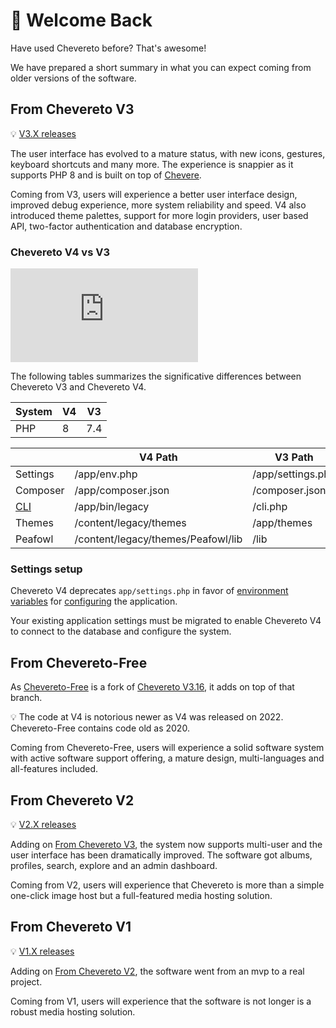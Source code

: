 # 🤗 Welcome Back

Have used Chevereto before? That's awesome!

We have prepared a short summary in what you can expect coming from older versions of the software.

## From Chevereto V3

💡 [V3.X releases](https://releases.chevereto.com/3.X/)

The user interface has evolved to a mature status, with new icons, gestures, keyboard shortcuts and many more. The experience is snappier as it supports PHP 8 and is built on top of [Chevere](https://chevere.org/).

Coming from V3, users will experience a better user interface design, improved debug experience, more system reliability and speed. V4 also introduced theme palettes, support for more login providers, user based API, two-factor authentication and database encryption.

### Chevereto V4 vs V3

<div class="embed-responsive embed-responsive-16by9">
  <iframe class="embed-responsive-item m-0" src="https://www.youtube.com/watch?v=ytw2Ep1Xm1A" frameborder="0" allow="accelerometer; autoplay; clipboard-write; encrypted-media; gyroscope; picture-in-picture" allowfullscreen></iframe>
</div>

The following tables summarizes the significative differences between Chevereto V3 and Chevereto V4.

| System | V4  | V3  |
| ------ | --- | --- |
| PHP    | 8   | 7.4 |

|                                           | V4 Path                            | V3 Path           |
| ----------------------------------------- | ---------------------------------- | ----------------- |
| Settings                                  | /app/env.php                       | /app/settings.php |
| Composer                                  | /app/composer.json                 | /composer.json    |
| [CLI](../../application/reference/cli.md) | /app/bin/legacy                    | /cli.php          |
| Themes                                    | /content/legacy/themes             | /app/themes       |
| Peafowl                                   | /content/legacy/themes/Peafowl/lib | /lib              |

### Settings setup

Chevereto V4 deprecates `app/settings.php` in favor of [environment variables](../../application/configuration/environment.md) for [configuring](../../application/configuration/configuring.md) the application.

Your existing application settings must be migrated to enable Chevereto V4 to connect to the database and configure the system.

## From Chevereto-Free

As [Chevereto-Free](https://github.com/rodber/chevereto-free) is a fork of [Chevereto V3.16](https://releases.chevereto.com/3.X/3.16/3.16.0), it adds on top of that branch.

💡 The code at V4 is notorious newer as V4 was released on 2022. Chevereto-Free contains code old as 2020.

Coming from Chevereto-Free, users will experience a solid software system with active software support offering, a mature design, multi-languages and all-features included.

## From Chevereto V2

💡 [V2.X releases](https://releases.chevereto.com/2.X/)

Adding on [From Chevereto V3](#from-chevereto-v3), the system now supports multi-user and the user interface has been dramatically improved. The software got albums, profiles, search, explore and an admin dashboard.

Coming from V2, users will experience that Chevereto is more than a simple one-click image host but a full-featured media hosting solution.

## From Chevereto V1

💡 [V1.X releases](https://releases.chevereto.com/1.X/)

Adding on [From Chevereto V2](#from-chevereto-v2), the software went from an mvp to a real project.

Coming from V1, users will experience that the software is not longer is a robust media hosting solution.
